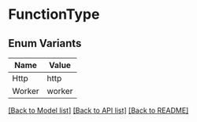# FunctionType

## Enum Variants

| Name | Value |
|---- | -----|
| Http | http |
| Worker | worker |


[[Back to Model list]](../README.md#documentation-for-models) [[Back to API list]](../README.md#documentation-for-api-endpoints) [[Back to README]](../README.md)



